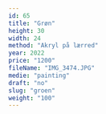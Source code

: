 ```yaml
---
id: 65
title: "Grøn"
height: 30
width: 24
method: "Akryl på lærred"
year: 2022
price: "1200"
fileName: "IMG_3474.JPG"
medie: "painting"
draft: "no"
slug: "groen"
weight: "100"
---
```

